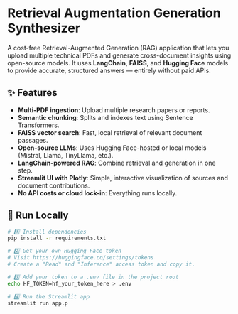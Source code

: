 # Retrieval Augmentation Generation Synthesizer

A cost-free Retrieval-Augmented Generation (RAG) application that lets you upload multiple technical PDFs and 
generate cross-document insights using open-source models.
It uses **LangChain**, **FAISS**, and **Hugging Face** models to provide accurate, structured answers — entirely without paid APIs.

## ✨ Features

-  **Multi-PDF ingestion**: Upload multiple research papers or reports.  
-  **Semantic chunking**: Splits and indexes text using Sentence Transformers.  
-  **FAISS vector search**: Fast, local retrieval of relevant document passages.  
-  **Open-source LLMs**: Uses Hugging Face-hosted or local models (Mistral, Llama, TinyLlama, etc.).  
-  **LangChain-powered RAG**: Combine retrieval and generation in one step.  
-  **Streamlit UI with Plotly**: Simple, interactive visualization of sources and document contributions.  
-  **No API costs or cloud lock-in**: Everything runs locally. 

## 🚀 Run Locally

```bash
# 1️⃣ Install dependencies
pip install -r requirements.txt

# 2️⃣ Get your own Hugging Face token
# Visit https://huggingface.co/settings/tokens
# Create a "Read" and "Inference" access token and copy it.

# 3️⃣ Add your token to a .env file in the project root
echo HF_TOKEN=hf_your_token_here > .env

# 4️⃣ Run the Streamlit app
streamlit run app.p
